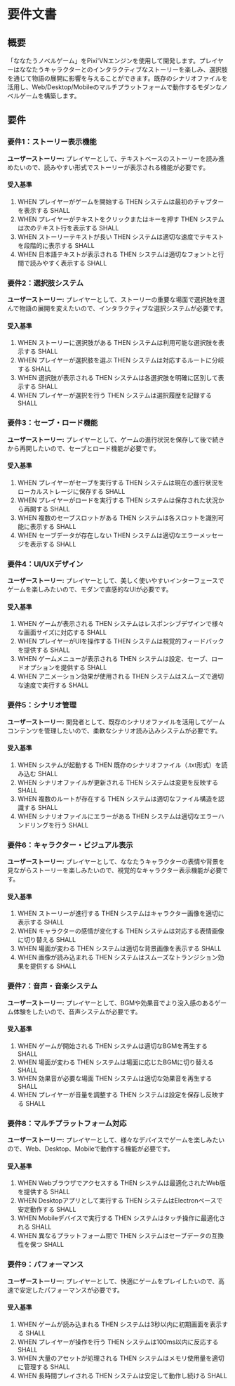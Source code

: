 # 要件文書

## 概要

「ななたうノベルゲーム」をPixi'VNエンジンを使用して開発します。プレイヤーはななたうキャラクターとのインタラクティブなストーリーを楽しみ、選択肢を通じて物語の展開に影響を与えることができます。既存のシナリオファイルを活用し、Web/Desktop/Mobileのマルチプラットフォームで動作するモダンなノベルゲームを構築します。

## 要件

### 要件1：ストーリー表示機能

**ユーザーストーリー:** プレイヤーとして、テキストベースのストーリーを読み進めたいので、読みやすい形式でストーリーが表示される機能が必要です。

#### 受入基準

1. WHEN プレイヤーがゲームを開始する THEN システムは最初のチャプターを表示する SHALL
2. WHEN プレイヤーがテキストをクリックまたはキーを押す THEN システムは次のテキスト行を表示する SHALL
3. WHEN ストーリーテキストが長い THEN システムは適切な速度でテキストを段階的に表示する SHALL
4. WHEN 日本語テキストが表示される THEN システムは適切なフォントと行間で読みやすく表示する SHALL

### 要件2：選択肢システム

**ユーザーストーリー:** プレイヤーとして、ストーリーの重要な場面で選択肢を選んで物語の展開を変えたいので、インタラクティブな選択システムが必要です。

#### 受入基準

1. WHEN ストーリーに選択肢がある THEN システムは利用可能な選択肢を表示する SHALL
2. WHEN プレイヤーが選択肢を選ぶ THEN システムは対応するルートに分岐する SHALL
3. WHEN 選択肢が表示される THEN システムは各選択肢を明確に区別して表示する SHALL
4. WHEN プレイヤーが選択を行う THEN システムは選択履歴を記録する SHALL

### 要件3：セーブ・ロード機能

**ユーザーストーリー:** プレイヤーとして、ゲームの進行状況を保存して後で続きから再開したいので、セーブとロード機能が必要です。

#### 受入基準

1. WHEN プレイヤーがセーブを実行する THEN システムは現在の進行状況をローカルストレージに保存する SHALL
2. WHEN プレイヤーがロードを実行する THEN システムは保存された状況から再開する SHALL
3. WHEN 複数のセーブスロットがある THEN システムは各スロットを識別可能に表示する SHALL
4. WHEN セーブデータが存在しない THEN システムは適切なエラーメッセージを表示する SHALL

### 要件4：UI/UXデザイン

**ユーザーストーリー:** プレイヤーとして、美しく使いやすいインターフェースでゲームを楽しみたいので、モダンで直感的なUIが必要です。

#### 受入基準

1. WHEN ゲームが表示される THEN システムはレスポンシブデザインで様々な画面サイズに対応する SHALL
2. WHEN プレイヤーがUIを操作する THEN システムは視覚的フィードバックを提供する SHALL
3. WHEN ゲームメニューが表示される THEN システムは設定、セーブ、ロードオプションを提供する SHALL
4. WHEN アニメーション効果が使用される THEN システムはスムーズで適切な速度で実行する SHALL

### 要件5：シナリオ管理

**ユーザーストーリー:** 開発者として、既存のシナリオファイルを活用してゲームコンテンツを管理したいので、柔軟なシナリオ読み込みシステムが必要です。

#### 受入基準

1. WHEN システムが起動する THEN 既存のシナリオファイル（.txt形式）を読み込む SHALL
2. WHEN シナリオファイルが更新される THEN システムは変更を反映する SHALL
3. WHEN 複数のルートが存在する THEN システムは適切なファイル構造を認識する SHALL
4. WHEN シナリオファイルにエラーがある THEN システムは適切なエラーハンドリングを行う SHALL

### 要件6：キャラクター・ビジュアル表示

**ユーザーストーリー:** プレイヤーとして、ななたうキャラクターの表情や背景を見ながらストーリーを楽しみたいので、視覚的なキャラクター表示機能が必要です。

#### 受入基準

1. WHEN ストーリーが進行する THEN システムはキャラクター画像を適切に表示する SHALL
2. WHEN キャラクターの感情が変化する THEN システムは対応する表情画像に切り替える SHALL
3. WHEN 場面が変わる THEN システムは適切な背景画像を表示する SHALL
4. WHEN 画像が読み込まれる THEN システムはスムーズなトランジション効果を提供する SHALL

### 要件7：音声・音楽システム

**ユーザーストーリー:** プレイヤーとして、BGMや効果音でより没入感のあるゲーム体験をしたいので、音声システムが必要です。

#### 受入基準

1. WHEN ゲームが開始される THEN システムは適切なBGMを再生する SHALL
2. WHEN 場面が変わる THEN システムは場面に応じたBGMに切り替える SHALL
3. WHEN 効果音が必要な場面 THEN システムは適切な効果音を再生する SHALL
4. WHEN プレイヤーが音量を調整する THEN システムは設定を保存し反映する SHALL

### 要件8：マルチプラットフォーム対応

**ユーザーストーリー:** プレイヤーとして、様々なデバイスでゲームを楽しみたいので、Web、Desktop、Mobileで動作する機能が必要です。

#### 受入基準

1. WHEN Webブラウザでアクセスする THEN システムは最適化されたWeb版を提供する SHALL
2. WHEN Desktopアプリとして実行する THEN システムはElectronベースで安定動作する SHALL
3. WHEN Mobileデバイスで実行する THEN システムはタッチ操作に最適化される SHALL
4. WHEN 異なるプラットフォーム間で THEN システムはセーブデータの互換性を保つ SHALL

### 要件9：パフォーマンス

**ユーザーストーリー:** プレイヤーとして、快適にゲームをプレイしたいので、高速で安定したパフォーマンスが必要です。

#### 受入基準

1. WHEN ゲームが読み込まれる THEN システムは3秒以内に初期画面を表示する SHALL
2. WHEN プレイヤーが操作を行う THEN システムは100ms以内に反応する SHALL
3. WHEN 大量のアセットが処理される THEN システムはメモリ使用量を適切に管理する SHALL
4. WHEN 長時間プレイされる THEN システムは安定して動作し続ける SHALL

